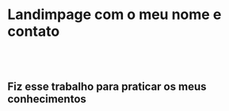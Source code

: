 <h1>Landimpage com o meu nome e contato</h1>
<br>
<br>
<h2>Fiz esse trabalho para praticar os meus conhecimentos </h2>
